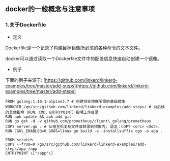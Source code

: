 ## docker的一般概念与注意事项

### 1.关于Dockerfile

* 定义

Dockerfile是一个记录了构建目标镜像所必须的各种命令的文本文件。

docker可以通过读取一个Dockerfile文件中的配置信息快速自动创建一个镜像。

* 例子

下面的例子来源于: [https://github.com/linkerd/linkerd-examples/tree/master/add-steps](https://github.com/linkerd/linkerd-examples/tree/master/add-steps)

```shell
FROM golang:1.10.1-alpine3.7 # 创建目标镜像所需的基础镜像
WORKDIR /go/src/github.com/linkerd/linkerd-examples/add-steps/ # 为后续的其他指令（RUN、CMD、ENTRYPOINT）指明工作目录
RUN apk update && apk add git
RUN go get -d -v github.com/prometheus/client\_golang/prometheus
COPY server.go . # 从宿主机复制文件或目录到镜像内, 语法：COPY <src> <dst>. 
RUN CGO\_ENABLED=0 GOOS=linux go build -a -installsuffix cgo -o app .

FROM scratch  
COPY --from=0 /go/src/github.com/linkerd/linkerd-examples/add-steps/app /app  
ENTRYPOINT \["/app"\]
```



